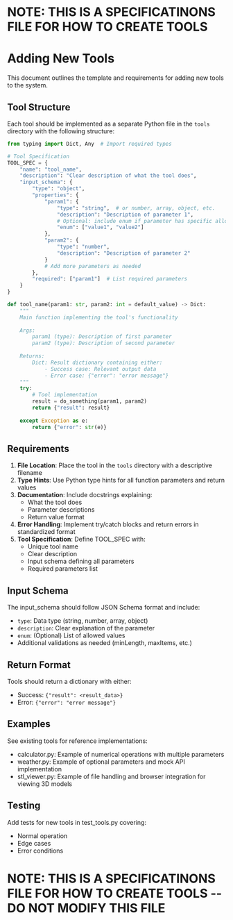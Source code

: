 # NOTE:  THIS IS A SPECIFICATINONS FILE FOR HOW TO CREATE TOOLS

# Adding New Tools

This document outlines the template and requirements for adding new tools to the system.

## Tool Structure

Each tool should be implemented as a separate Python file in the `tools` directory with the following structure:

```python
from typing import Dict, Any  # Import required types

# Tool Specification
TOOL_SPEC = {
    "name": "tool_name",
    "description": "Clear description of what the tool does",
    "input_schema": {
        "type": "object",
        "properties": {
            "param1": {
                "type": "string",  # or number, array, object, etc.
                "description": "Description of parameter 1",
                # Optional: include enum if parameter has specific allowed values
                "enum": ["value1", "value2"]  
            },
            "param2": {
                "type": "number",
                "description": "Description of parameter 2"
            }
            # Add more parameters as needed
        },
        "required": ["param1"]  # List required parameters
    }
}

def tool_name(param1: str, param2: int = default_value) -> Dict:
    """
    Main function implementing the tool's functionality
    
    Args:
        param1 (type): Description of first parameter
        param2 (type): Description of second parameter
        
    Returns:
        Dict: Result dictionary containing either:
            - Success case: Relevant output data
            - Error case: {"error": "error message"}
    """
    try:
        # Tool implementation
        result = do_something(param1, param2)
        return {"result": result}
        
    except Exception as e:
        return {"error": str(e)}
```

## Requirements

1. **File Location**: Place the tool in the `tools` directory with a descriptive filename
2. **Type Hints**: Use Python type hints for all function parameters and return values
3. **Documentation**: Include docstrings explaining:
   - What the tool does
   - Parameter descriptions
   - Return value format
4. **Error Handling**: Implement try/catch blocks and return errors in standardized format
5. **Tool Specification**: Define TOOL_SPEC with:
   - Unique tool name
   - Clear description
   - Input schema defining all parameters
   - Required parameters list

## Input Schema

The input_schema should follow JSON Schema format and include:
- `type`: Data type (string, number, array, object)
- `description`: Clear explanation of the parameter
- `enum`: (Optional) List of allowed values
- Additional validations as needed (minLength, maxItems, etc.)

## Return Format

Tools should return a dictionary with either:
- Success: `{"result": <result_data>}`
- Error: `{"error": "error message"}`

## Examples

See existing tools for reference implementations:
- calculator.py: Example of numerical operations with multiple parameters
- weather.py: Example of optional parameters and mock API implementation
- stl_viewer.py: Example of file handling and browser integration for viewing 3D models

## Testing

Add tests for new tools in test_tools.py covering:
- Normal operation
- Edge cases
- Error conditions


# NOTE:  THIS IS A SPECIFICATINONS FILE FOR HOW TO CREATE TOOLS -- DO NOT MODIFY THIS FILE
```